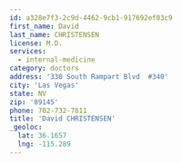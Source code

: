 ```yaml
---
id: a328e7f3-2c9d-4462-9cb1-917692ef03c9
first_name: David
last_name: CHRISTENSEN
license: M.D.
services:
  - internal-medicine
category: doctors
address: '330 South Rampart Blvd  #340'
city: 'Las Vegas'
state: NV
zip: '89145'
phone: 702-732-7811
title: 'David CHRISTENSEN'
_geoloc:
  lat: 36.1657
  lng: -115.289
---
```

